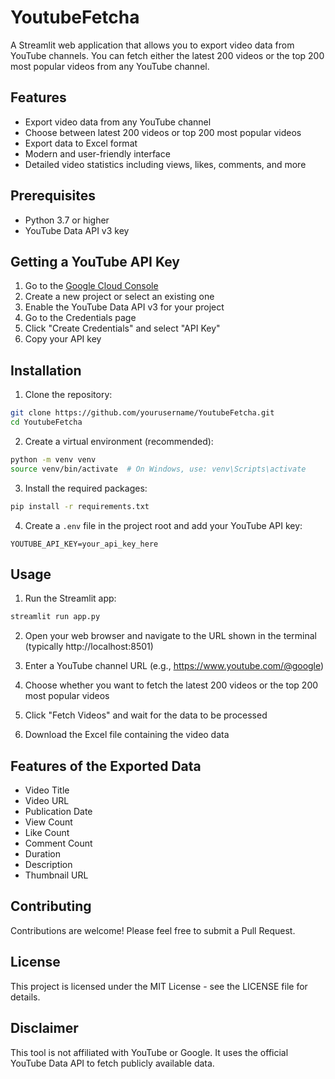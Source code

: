# YoutubeFetcha

A Streamlit web application that allows you to export video data from YouTube channels. You can fetch either the latest 200 videos or the top 200 most popular videos from any YouTube channel.

## Features

- Export video data from any YouTube channel
- Choose between latest 200 videos or top 200 most popular videos
- Export data to Excel format
- Modern and user-friendly interface
- Detailed video statistics including views, likes, comments, and more

## Prerequisites

- Python 3.7 or higher
- YouTube Data API v3 key

## Getting a YouTube API Key

1. Go to the [Google Cloud Console](https://console.cloud.google.com/)
2. Create a new project or select an existing one
3. Enable the YouTube Data API v3 for your project
4. Go to the Credentials page
5. Click "Create Credentials" and select "API Key"
6. Copy your API key

## Installation

1. Clone the repository:
```bash
git clone https://github.com/yourusername/YoutubeFetcha.git
cd YoutubeFetcha
```

2. Create a virtual environment (recommended):
```bash
python -m venv venv
source venv/bin/activate  # On Windows, use: venv\Scripts\activate
```

3. Install the required packages:
```bash
pip install -r requirements.txt
```

4. Create a `.env` file in the project root and add your YouTube API key:
```
YOUTUBE_API_KEY=your_api_key_here
```

## Usage

1. Run the Streamlit app:
```bash
streamlit run app.py
```

2. Open your web browser and navigate to the URL shown in the terminal (typically http://localhost:8501)

3. Enter a YouTube channel URL (e.g., https://www.youtube.com/@google)

4. Choose whether you want to fetch the latest 200 videos or the top 200 most popular videos

5. Click "Fetch Videos" and wait for the data to be processed

6. Download the Excel file containing the video data

## Features of the Exported Data

- Video Title
- Video URL
- Publication Date
- View Count
- Like Count
- Comment Count
- Duration
- Description
- Thumbnail URL

## Contributing

Contributions are welcome! Please feel free to submit a Pull Request.

## License

This project is licensed under the MIT License - see the LICENSE file for details.

## Disclaimer

This tool is not affiliated with YouTube or Google. It uses the official YouTube Data API to fetch publicly available data. 